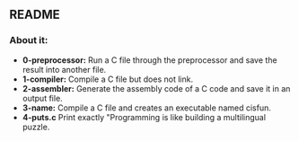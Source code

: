 ## README

### About it:

- **0-preprocessor:** Run a C file through the preprocessor and save the result into another file.
- **1-compiler:** Compile a C file but does not link.
- **2-assembler:** Generate the assembly code of a C code and save it in an output file.
- **3-name:** Compile a C file and creates an executable named cisfun.
- **4-puts.c** Print exactly "Programming is like building a multilingual puzzle.